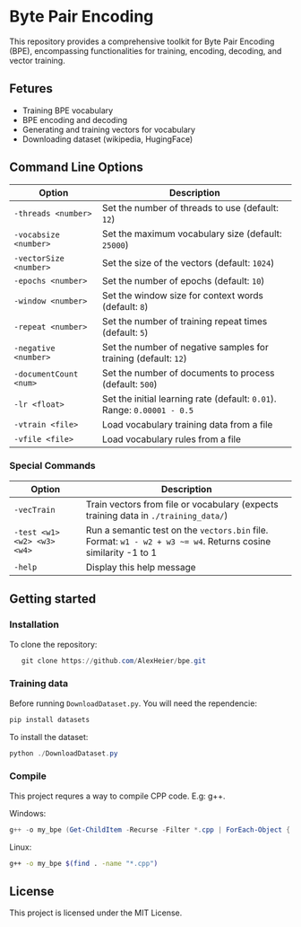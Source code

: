 # Byte Pair Encoding

This repository provides a comprehensive toolkit for Byte Pair Encoding (BPE), encompassing functionalities for training, encoding, decoding, and vector training.


## Fetures

- Training BPE vocabulary
- BPE encoding and decoding
- Generating and training vectors for vocabulary
- Downloading dataset (wikipedia, HugingFace)


## Command Line Options

| Option                  | Description                                                                 |
|-------------------------|-----------------------------------------------------------------------------|
| `-threads <number>`     | Set the number of threads to use (default: `12`)                            |
| `-vocabsize <number>`   | Set the maximum vocabulary size (default: `25000`)                          |
| `-vectorSize <number>`  | Set the size of the vectors (default: `1024`)                               |
| `-epochs <number>`      | Set the number of epochs (default: `10`)                                    |
| `-window <number>`      | Set the window size for context words (default: `8`)                        |
| `-repeat <number>`      | Set the number of training repeat times (default: `5`)                      |
| `-negative <number>`    | Set the number of negative samples for training (default: `12`)             |
| `-documentCount <num>`  | Set the number of documents to process (default: `500`)                     |
| `-lr <float>`           | Set the initial learning rate (default: `0.01`). Range: `0.00001 - 0.5`     |
| `-vtrain <file>`        | Load vocabulary training data from a file                                   |
| `-vfile <file>`         | Load vocabulary rules from a file                                           |

### Special Commands

| Option              | Description                                                                 |
|---------------------|-----------------------------------------------------------------------------|
| `-vecTrain`         | Train vectors from file or vocabulary (expects training data in `./training_data/`) |
| `-test <w1> <w2> <w3> <w4>` | Run a semantic test on the `vectors.bin` file. Format: `w1 - w2 + w3 ~= w4`. Returns cosine similarity -1 to 1 |
| `-help`             | Display this help message                                                   |


## Getting started

### Installation
To clone the repository:
```powershell
   git clone https://github.com/AlexHeier/bpe.git
```

### Training data
Before running ```DownloadDataset.py```. You will need the rependencie:
``` powershell
pip install datasets
```

To install the dataset:
``` powershell
python ./DownloadDataset.py
```

### Compile
This project requres a way to compile CPP code. E.g: g++.

Windows:
```powershell
g++ -o my_bpe (Get-ChildItem -Recurse -Filter *.cpp | ForEach-Object { $_.FullName })
```

Linux:
```bash
g++ -o my_bpe $(find . -name "*.cpp")
```

## License
This project is licensed under the MIT License.